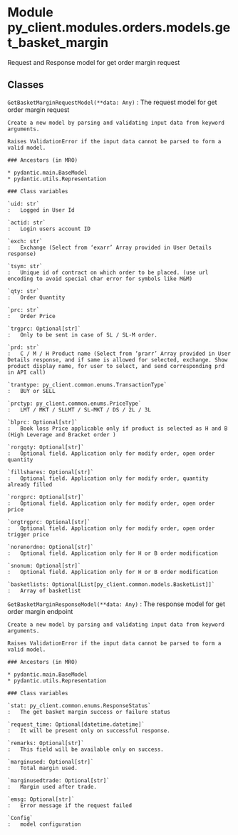 Module py_client.modules.orders.models.get_basket_margin
========================================================
Request and Response model for get order margin request

Classes
-------

`GetBasketMarginRequestModel(**data: Any)`
:   The request model for get order margin  request
    
    Create a new model by parsing and validating input data from keyword arguments.
    
    Raises ValidationError if the input data cannot be parsed to form a valid model.

    ### Ancestors (in MRO)

    * pydantic.main.BaseModel
    * pydantic.utils.Representation

    ### Class variables

    `uid: str`
    :   Logged in User Id

    `actid: str`
    :   Login users account ID

    `exch: str`
    :   Exchange (Select from ‘exarr’ Array provided in User Details response)

    `tsym: str`
    :   Unique id of contract on which order to be placed. (use url encoding to avoid special char error for symbols like M&M)

    `qty: str`
    :   Order Quantity

    `prc: str`
    :   Order Price

    `trgprc: Optional[str]`
    :   Only to be sent in case of SL / SL-M order.

    `prd: str`
    :   C / M / H Product name (Select from ‘prarr’ Array provided in User Details response, and if same is allowed for selected, exchange. Show product display name, for user to select, and send corresponding prd in API call)

    `trantype: py_client.common.enums.TransactionType`
    :   BUY or SELL

    `prctyp: py_client.common.enums.PriceType`
    :   LMT / MKT / SLLMT / SL-MKT / DS / 2L / 3L

    `blprc: Optional[str]`
    :   Book loss Price applicable only if product is selected as H and B (High Leverage and Bracket order )

    `rorgqty: Optional[str]`
    :   Optional field. Application only for modify order, open order quantity

    `fillshares: Optional[str]`
    :   Optional field. Application only for modify order, quantity already filled

    `rorgprc: Optional[str]`
    :   Optional field. Application only for modify order, open order price

    `orgtrgprc: Optional[str]`
    :   Optional field. Application only for modify order, open order trigger price

    `norenordno: Optional[str]`
    :   Optional field. Application only for H or B order modification

    `snonum: Optional[str]`
    :   Optional field. Application only for H or B order modification

    `basketlists: Optional[List[py_client.common.models.BasketList]]`
    :   Array of basketlist

`GetBasketMarginResponseModel(**data: Any)`
:   The response model for get order margin endpoint
    
    Create a new model by parsing and validating input data from keyword arguments.
    
    Raises ValidationError if the input data cannot be parsed to form a valid model.

    ### Ancestors (in MRO)

    * pydantic.main.BaseModel
    * pydantic.utils.Representation

    ### Class variables

    `stat: py_client.common.enums.ResponseStatus`
    :   The get basket margin success or failure status

    `request_time: Optional[datetime.datetime]`
    :   It will be present only on successful response.

    `remarks: Optional[str]`
    :   This field will be available only on success.

    `marginused: Optional[str]`
    :   Total margin used.

    `marginusedtrade: Optional[str]`
    :   Margin used after trade.

    `emsg: Optional[str]`
    :   Error message if the request failed

    `Config`
    :   model configuration